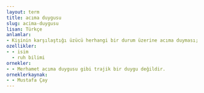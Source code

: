 ```yaml
---
layout: term
title: acıma duygusu
slug: acima-duygusu
lisan: Türkçe
anlamlar:
- Kişinin karşılaştığı üzücü herhangi bir durum üzerine acıma duyması; acıma hissi
ozellikler:
- - isim
  - ruh bilimi
ornekler:
- - Merhamet acıma duygusu gibi trajik bir duygu değildir.
orneklerkaynak:
- - Mustafa Çay
---
```

